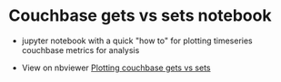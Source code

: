 # Couchbase gets vs sets notebook
- jupyter notebook with a quick "how to" for plotting timeseries couchbase metrics for analysis 

- View on nbviewer [Plotting couchbase gets vs sets](https://github.com/sjdillon/couchbase_gets_vs_sets_notebook/blob/master/plotting_couchbase_gets_vs_sets.ipynb)

